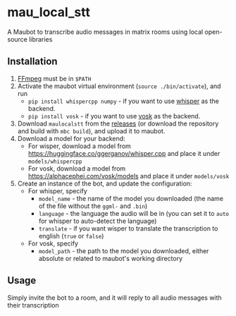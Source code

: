 # mau_local_stt

A Maubot to transcribe audio messages in matrix rooms using local open-source libraries

## Installation

1. [FFmpeg](https://ffmpeg.org/) must be in `$PATH`
2. Activate the maubot virtual environment (`source ./bin/activate`), and run
    - `pip install whispercpp numpy` - if you want to use [whisper](https://github.com/ggerganov/whisper.cpp) as the
      backend.
    - `pip install vosk` - if you want to use [vosk](https://alphacephei.com/vosk/) as the backend.
3. Download `maulocalstt` from the [releases](https://github.com/ElishaAz/mau_local_stt/releases) (or download the
   repository and build with `mbc build`), and upload it to maubot.
4. Download a model for your backend:
   - For wisper, download a model from https://huggingface.co/ggerganov/whisper.cpp and place it under `models/whispercpp`
   - For vosk, download a model from https://alphacephei.com/vosk/models and place it under `models/vosk`
5. Create an instance of the bot, and update the configuration:
   - For whisper, specify
     - `model_name` - the name of the model you downloaded (the name of the file without the `ggml-` and `.bin`)
     - `language` - the language the audio will be in (you can set it to `auto` for whisper to auto-detect the language)
     - `translate` - if you want wisper to translate the transcription to english (`true` or `false`)
   - For vosk, specify
     - `model_path` - the path to the model you downloaded, either absolute or related to maubot's working directory

## Usage
Simply invite the bot to a room, and it will reply to all audio messages with their transcription